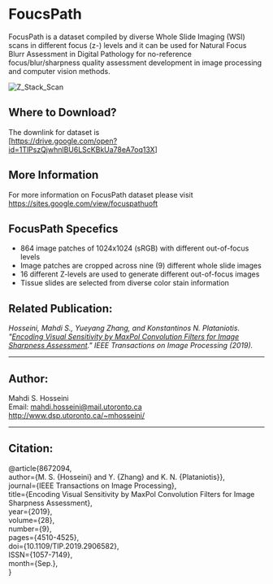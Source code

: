 # FoucsPath
FocusPath is a dataset compiled by diverse Whole Slide Imaging (WSI) scans in different focus (z-) levels and it can be used for Natural Focus Blurr Assessment in Digital Pathology for no-reference focus/blur/sharpness quality assessment development in image processing and computer vision methods.

![Z_Stack_Scan](https://user-images.githubusercontent.com/7947948/61661617-8488a700-ac9a-11e9-9add-5dab94014c18.png)

## Where to Download?
The downlink for dataset is  
[https://drive.google.com/open?id=1TlPszQjwhnlBU6LScKBkUa78eA7oq13X]

## More Information
For more information on FocusPath dataset please visit  
https://sites.google.com/view/focuspathuoft

## FocusPath Specefics    
- 864 image patches of 1024x1024 (sRGB) with different out-of-focus levels
- Image patches are cropped across nine (9) different whole slide images
- 16 different Z-levels are used to generate different out-of-focus images
- Tissue slides are selected from diverse color stain information

## Related Publication:
*Hosseini, Mahdi S., Yueyang Zhang, and Konstantinos N. Plataniotis. "[Encoding Visual Sensitivity by MaxPol Convolution Filters for Image Sharpness Assessment](https://ieeexplore.ieee.org/abstract/document/8672094)." IEEE Transactions on Image Processing (2019).*  


----------------------------------------------------------------
## Author:  
Mahdi S. Hosseini  
Email: mahdi.hosseini@mail.utoronto.ca  
http://www.dsp.utoronto.ca/~mhosseini/  

----------------------------------------------------------------
## Citation:  

@article{8672094,   
author={M. S. {Hosseini} and Y. {Zhang} and K. N. {Plataniotis}},   
journal={IEEE Transactions on Image Processing},   
title={Encoding Visual Sensitivity by MaxPol Convolution Filters for Image Sharpness Assessment},   
year={2019},   
volume={28},   
number={9},  
pages={4510-4525},   
doi={10.1109/TIP.2019.2906582},   
ISSN={1057-7149},   
month={Sep.},   
} 
